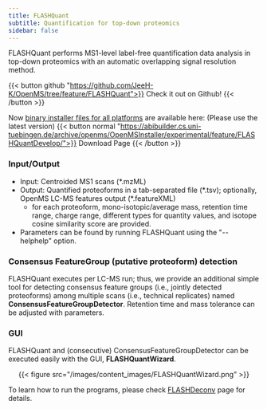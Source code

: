```yaml
---
title: FLASHQuant
subtitle: Quantification for top-down proteomics
sidebar: false
---
```


FLASHQuant performs MS1-level label-free quantification data analysis in top-down proteomics with an automatic overlapping signal resolution method. 

{{< button github "https://github.com/JeeH-K/OpenMS/tree/feature/FLASHQuant">}}
Check it out on Github!
{{< /button >}}

Now <u>binary installer files for all platforms</u> are available here: (Please use the latest version) 
{{< button normal "https://abibuilder.cs.uni-tuebingen.de/archive/openms/OpenMSInstaller/experimental/feature/FLASHQuantDevelop/">}}
Download Page
{{< /button >}}

### Input/Output
- Input: Centroided MS1 scans (\*.mzML)
- Output: Quantified proteoforms in a tab-separated file (\*.tsv); optionally, OpenMS LC-MS features output (\*.featureXML)
  - for each proteoform, mono-isotopic/average mass, retention time range, charge range, different types for quantity values, and isotope cosine similarity score are provided.
- Parameters can be found by running FLASHQuant using the "--helphelp" option.

### Consensus FeatureGroup (putative proteoform) detection
FLASHQuant executes per LC-MS run; thus, we provide an additional simple tool for detecting consensus feature groups (i.e., jointly detected proteoforms) among multiple scans (i.e., technical replicates) named **ConsensusFeatureGroupDetector**. Retention time and mass tolerance can be adjusted with parameters.

### GUI
FLASHQuant and (consecutive) ConsensusFeatureGroupDetector can be executed easily with the GUI, **FLASHQuantWizard**.
<center>{{< figure src="/images/content_images/FLASHQuantWizard.png" >}}</center>

To learn how to run the programs, please check <a href="/applications/flashdeconv/">FLASHDeconv</a> page for details.